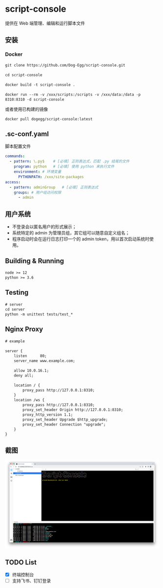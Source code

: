 # script-console

提供在 Web 端管理、编辑和运行脚本文件

## 安装

### Docker

```shell
git clone https://github.com/Dog-Egg/script-console.git

cd script-console

docker build -t script-console .

docker run --rm -v /xxx/scripts:/scripts -v /xxx/data:/data -p 8310:8310 -d script-console
```

或者使用已构建的镜像

```shell
docker pull dogegg/script-console:latest
```

## .sc-conf.yaml

脚本配置文件

```yaml
commands:
  - pattern: \.py$    # [必填] 正则表达式，匹配 .py 结尾的文件
    program: python   # [必填] 使用 python 来执行文件
    environment: # 环境变量
      PYTHONPATH: /xxx/site-packages
access:
  - pattern: adminGroup   # [必填] 正则表达式
    groups: # 用户组访问权限
      - admin
```

## 用户系统

- 不登录会以匿名用户的形式展示；
- 系统特定的 admin 为管理员组，其它组可以随意自定义组名；
- 程序启动时会在运行日志打印一个的 admin token，用以首次启动系统时使用。

## Building & Running
```
node >= 12
python >= 3.6
```

## Testing

```shell
# server
cd server
python -m unittest tests/test_*
```

## Nginx Proxy

```
# example

server {
    listen      80;
    server_name www.example.com;

    allow 10.0.16.1;
    deny all;

    location / {
        proxy_pass http://127.0.0.1:8310;
    }
    location /ws {
        proxy_pass http://127.0.0.1:8310;
        proxy_set_header Origin http://127.0.0.1:8310;
        proxy_http_version 1.1;
        proxy_set_header Upgrade $http_upgrade;
        proxy_set_header Connection "upgrade";
    }
}
```

## 截图

![](./screenshot/1.jpg)

## TODO List

- [x] 终端控制台
- [ ] 支持飞书、钉钉登录
